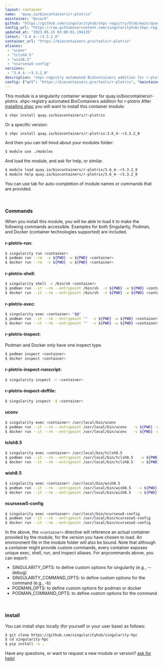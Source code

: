 ```yaml
---
layout: container
name:  "quay.io/biocontainers/r-plotrix"
maintainer: "@vsoch"
github: "https://github.com/singularityhub/shpc-registry/blob/main/quay.io/biocontainers/r-plotrix/container.yaml"
config_url: "https://raw.githubusercontent.com/singularityhub/shpc-registry/main/quay.io/biocontainers/r-plotrix/container.yaml"
updated_at: "2023-05-15 03:00:01.194135"
latest: "3.6_4--r3.3.2_0"
container_url: "https://biocontainers.pro/tools/r-plotrix"
aliases:
 - "uconv"
 - "tclsh8.5"
 - "wish8.5"
 - "ncursesw5-config"
versions:
 - "3.6_4--r3.3.2_0"
description: "shpc-registry automated BioContainers addition for r-plotrix"
config: {"url": "https://biocontainers.pro/tools/r-plotrix", "maintainer": "@vsoch", "description": "shpc-registry automated BioContainers addition for r-plotrix", "latest": {"3.6_4--r3.3.2_0": "sha256:70eb79284dd03d9a7bc5fd718e627692492bc867b326ec6cb2b905424c4bda79"}, "tags": {"3.6_4--r3.3.2_0": "sha256:70eb79284dd03d9a7bc5fd718e627692492bc867b326ec6cb2b905424c4bda79"}, "docker": "quay.io/biocontainers/r-plotrix", "aliases": {"uconv": "/usr/local/bin/uconv", "tclsh8.5": "/usr/local/bin/tclsh8.5", "wish8.5": "/usr/local/bin/wish8.5", "ncursesw5-config": "/usr/local/bin/ncursesw5-config"}}
---
```


This module is a singularity container wrapper for quay.io/biocontainers/r-plotrix.
shpc-registry automated BioContainers addition for r-plotrix
After [installing shpc](#install) you will want to install this container module:


```bash
$ shpc install quay.io/biocontainers/r-plotrix
```

Or a specific version:

```bash
$ shpc install quay.io/biocontainers/r-plotrix:3.6_4--r3.3.2_0
```

And then you can tell lmod about your modules folder:

```bash
$ module use ./modules
```

And load the module, and ask for help, or similar.

```bash
$ module load quay.io/biocontainers/r-plotrix/3.6_4--r3.3.2_0
$ module help quay.io/biocontainers/r-plotrix/3.6_4--r3.3.2_0
```

You can use tab for auto-completion of module names or commands that are provided.

<br>

### Commands

When you install this module, you will be able to load it to make the following commands accessible.
Examples for both Singularity, Podman, and Docker (container technologies supported) are included.

#### r-plotrix-run:

```bash
$ singularity run <container>
$ podman run --rm  -v ${PWD} -w ${PWD} <container>
$ docker run --rm  -v ${PWD} -w ${PWD} <container>
```

#### r-plotrix-shell:

```bash
$ singularity shell -s /bin/sh <container>
$ podman run --it --rm --entrypoint /bin/sh  -v ${PWD} -w ${PWD} <container>
$ docker run --it --rm --entrypoint /bin/sh  -v ${PWD} -w ${PWD} <container>
```

#### r-plotrix-exec:

```bash
$ singularity exec <container> "$@"
$ podman run --it --rm --entrypoint ""  -v ${PWD} -w ${PWD} <container> "$@"
$ docker run --it --rm --entrypoint ""  -v ${PWD} -w ${PWD} <container> "$@"
```

#### r-plotrix-inspect:

Podman and Docker only have one inspect type.

```bash
$ podman inspect <container>
$ docker inspect <container>
```

#### r-plotrix-inspect-runscript:

```bash
$ singularity inspect -r <container>
```

#### r-plotrix-inspect-deffile:

```bash
$ singularity inspect -d <container>
```


#### uconv

```bash
$ singularity exec <container> /usr/local/bin/uconv
$ podman run --it --rm --entrypoint /usr/local/bin/uconv   -v ${PWD} -w ${PWD} <container> -c " $@"
$ docker run --it --rm --entrypoint /usr/local/bin/uconv   -v ${PWD} -w ${PWD} <container> -c " $@"
```


#### tclsh8.5

```bash
$ singularity exec <container> /usr/local/bin/tclsh8.5
$ podman run --it --rm --entrypoint /usr/local/bin/tclsh8.5   -v ${PWD} -w ${PWD} <container> -c " $@"
$ docker run --it --rm --entrypoint /usr/local/bin/tclsh8.5   -v ${PWD} -w ${PWD} <container> -c " $@"
```


#### wish8.5

```bash
$ singularity exec <container> /usr/local/bin/wish8.5
$ podman run --it --rm --entrypoint /usr/local/bin/wish8.5   -v ${PWD} -w ${PWD} <container> -c " $@"
$ docker run --it --rm --entrypoint /usr/local/bin/wish8.5   -v ${PWD} -w ${PWD} <container> -c " $@"
```


#### ncursesw5-config

```bash
$ singularity exec <container> /usr/local/bin/ncursesw5-config
$ podman run --it --rm --entrypoint /usr/local/bin/ncursesw5-config   -v ${PWD} -w ${PWD} <container> -c " $@"
$ docker run --it --rm --entrypoint /usr/local/bin/ncursesw5-config   -v ${PWD} -w ${PWD} <container> -c " $@"
```



In the above, the `<container>` directive will reference an actual container provided
by the module, for the version you have chosen to load. An environment file in the
module folder will also be bound. Note that although a container
might provide custom commands, every container exposes unique exec, shell, run, and
inspect aliases. For anycommands above, you can export:

 - SINGULARITY_OPTS: to define custom options for singularity (e.g., --debug)
 - SINGULARITY_COMMAND_OPTS: to define custom options for the command (e.g., -b)
 - PODMAN_OPTS: to define custom options for podman or docker
 - PODMAN_COMMAND_OPTS: to define custom options for the command

<br>

### Install

You can install shpc locally (for yourself or your user base) as follows:

```bash
$ git clone https://github.com/singularityhub/singularity-hpc
$ cd singularity-hpc
$ pip install -e .
```

Have any questions, or want to request a new module or version? [ask for help!](https://github.com/singularityhub/singularity-hpc/issues)